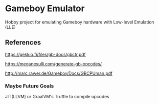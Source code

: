 # Gameboy Emulator

Hobby project for emulating Gameboy hardware with Low-level Emulation (LLE)


## References
https://gekkio.fi/files/gb-docs/gbctr.pdf

https://meganesulli.com/generate-gb-opcodes/

http://marc.rawer.de/Gameboy/Docs/GBCPUman.pdf


### Maybe Future Goals
JIT(LLVM) or GraalVM's Truffle to compile opcodes